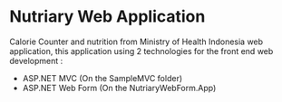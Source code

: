 # Nutriary Web Application
Calorie Counter and nutrition from Ministry of Health Indonesia web application, this application using 2 technologies for the front end web development :
 - ASP.NET MVC (On the SampleMVC folder) 
 - ASP.NET Web Form (On the NutriaryWebForm.App)
 
